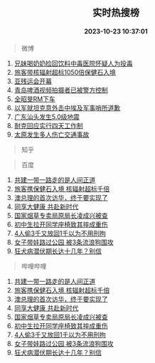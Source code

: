 <div align="center"><h2>实时热搜榜</h2><h4>2023-10-23 10:37:01</h4></div>

> 微博  

1. [兄妹喝奶奶捡回饮料中毒医院怀疑人为投毒](https://s.weibo.com/weibo?q=%23%E5%85%84%E5%A6%B9%E5%96%9D%E5%A5%B6%E5%A5%B6%E6%8D%A1%E5%9B%9E%E9%A5%AE%E6%96%99%E4%B8%AD%E6%AF%92%E5%8C%BB%E9%99%A2%E6%80%80%E7%96%91%E4%BA%BA%E4%B8%BA%E6%8A%95%E6%AF%92%23&t=31&band_rank=1&Refer=top)<br />
2. [旅客带核辐射超标1050倍保健石入境](https://s.weibo.com/weibo?q=%23%E6%97%85%E5%AE%A2%E5%B8%A6%E6%A0%B8%E8%BE%90%E5%B0%84%E8%B6%85%E6%A0%871050%E5%80%8D%E4%BF%9D%E5%81%A5%E7%9F%B3%E5%85%A5%E5%A2%83%23&t=31&band_rank=2&Refer=top)<br />
3. [亚残运会开幕](https://s.weibo.com/weibo?q=%23%E4%BA%9A%E6%AE%8B%E8%BF%90%E4%BC%9A%E5%BC%80%E5%B9%95%23&t=31&band_rank=3&Refer=top)<br />
4. [青岛啤酒视频拍摄者已被警方控制](https://s.weibo.com/weibo?q=%23%E9%9D%92%E5%B2%9B%E5%95%A4%E9%85%92%E8%A7%86%E9%A2%91%E6%8B%8D%E6%91%84%E8%80%85%E5%B7%B2%E8%A2%AB%E8%AD%A6%E6%96%B9%E6%8E%A7%E5%88%B6%23&t=31&band_rank=4&Refer=top)<br />
5. [全昭旻RM下车](https://s.weibo.com/weibo?q=%E5%85%A8%E6%98%AD%E6%97%BBRM%E4%B8%8B%E8%BD%A6&t=31&band_rank=5&Refer=top)<br />
6. [以军就坦克意外击中埃及军事哨所道歉](https://s.weibo.com/weibo?q=%23%E4%BB%A5%E5%86%9B%E5%B0%B1%E5%9D%A6%E5%85%8B%E6%84%8F%E5%A4%96%E5%87%BB%E4%B8%AD%E5%9F%83%E5%8F%8A%E5%86%9B%E4%BA%8B%E5%93%A8%E6%89%80%E9%81%93%E6%AD%89%23&t=31&band_rank=6&Refer=top)<br />
7. [广东汕头发生5.0级地震](https://s.weibo.com/weibo?q=%23%E5%B9%BF%E4%B8%9C%E6%B1%95%E5%A4%B4%E5%8F%91%E7%94%9F5.0%E7%BA%A7%E5%9C%B0%E9%9C%87%23&t=31&band_rank=7&Refer=top)<br />
8. [耐克回应实行四天工作制](https://s.weibo.com/weibo?q=%23%E8%80%90%E5%85%8B%E5%9B%9E%E5%BA%94%E5%AE%9E%E8%A1%8C%E5%9B%9B%E5%A4%A9%E5%B7%A5%E4%BD%9C%E5%88%B6%23&t=31&band_rank=8&Refer=top)<br />
9. [太原发生多人伤亡交通事故](https://s.weibo.com/weibo?q=%23%E5%A4%AA%E5%8E%9F%E5%8F%91%E7%94%9F%E5%A4%9A%E4%BA%BA%E4%BC%A4%E4%BA%A1%E4%BA%A4%E9%80%9A%E4%BA%8B%E6%95%85%23&t=31&band_rank=9&Refer=top)<br />

> 知乎  


> 百度  

1. [共建一带一路走的是人间正道](https://www.baidu.com/s?wd=%E5%85%B1%E5%BB%BA%E4%B8%80%E5%B8%A6%E4%B8%80%E8%B7%AF%E8%B5%B0%E7%9A%84%E6%98%AF%E4%BA%BA%E9%97%B4%E6%AD%A3%E9%81%93&sa=fyb_news&rsv_dl=fyb_news)<br />
2. [旅客携保健石入境 核辐射超标千倍](https://www.baidu.com/s?wd=%E6%97%85%E5%AE%A2%E6%90%BA%E4%BF%9D%E5%81%A5%E7%9F%B3%E5%85%A5%E5%A2%83+%E6%A0%B8%E8%BE%90%E5%B0%84%E8%B6%85%E6%A0%87%E5%8D%83%E5%80%8D&sa=fyb_news&rsv_dl=fyb_news)<br />
3. [澳总理的首次访华，终于要实现了](https://www.baidu.com/s?wd=%E6%BE%B3%E6%80%BB%E7%90%86%E7%9A%84%E9%A6%96%E6%AC%A1%E8%AE%BF%E5%8D%8E%EF%BC%8C%E7%BB%88%E4%BA%8E%E8%A6%81%E5%AE%9E%E7%8E%B0%E4%BA%86&sa=fyb_news&rsv_dl=fyb_news)<br />
4. [同享大健康 共赴新时代](https://www.baidu.com/s?wd=%E5%90%8C%E4%BA%AB%E5%A4%A7%E5%81%A5%E5%BA%B7+%E5%85%B1%E8%B5%B4%E6%96%B0%E6%97%B6%E4%BB%A3&sa=fyb_news&rsv_dl=fyb_news)<br />
5. [国家烟草专卖局原局长凌成兴被查](https://www.baidu.com/s?wd=%E5%9B%BD%E5%AE%B6%E7%83%9F%E8%8D%89%E4%B8%93%E5%8D%96%E5%B1%80%E5%8E%9F%E5%B1%80%E9%95%BF%E5%87%8C%E6%88%90%E5%85%B4%E8%A2%AB%E6%9F%A5&sa=fyb_news&rsv_dl=fyb_news)<br />
6. [初中生拉开同学座椅致其摔成重伤](https://www.baidu.com/s?wd=%E5%88%9D%E4%B8%AD%E7%94%9F%E6%8B%89%E5%BC%80%E5%90%8C%E5%AD%A6%E5%BA%A7%E6%A4%85%E8%87%B4%E5%85%B6%E6%91%94%E6%88%90%E9%87%8D%E4%BC%A4&sa=fyb_news&rsv_dl=fyb_news)<br />
7. [4人偷3千又放回1千以为不用刑拘](https://www.baidu.com/s?wd=4%E4%BA%BA%E5%81%B73%E5%8D%83%E5%8F%88%E6%94%BE%E5%9B%9E1%E5%8D%83%E4%BB%A5%E4%B8%BA%E4%B8%8D%E7%94%A8%E5%88%91%E6%8B%98&sa=fyb_news&rsv_dl=fyb_news)<br />
8. [女子带娃路过公园 被3条流浪狗围攻](https://www.baidu.com/s?wd=%E5%A5%B3%E5%AD%90%E5%B8%A6%E5%A8%83%E8%B7%AF%E8%BF%87%E5%85%AC%E5%9B%AD+%E8%A2%AB3%E6%9D%A1%E6%B5%81%E6%B5%AA%E7%8B%97%E5%9B%B4%E6%94%BB&sa=fyb_news&rsv_dl=fyb_news)<br />
9. [狂犬病潜伏期长达十几年？别信](https://www.baidu.com/s?wd=%E7%8B%82%E7%8A%AC%E7%97%85%E6%BD%9C%E4%BC%8F%E6%9C%9F%E9%95%BF%E8%BE%BE%E5%8D%81%E5%87%A0%E5%B9%B4%EF%BC%9F%E5%88%AB%E4%BF%A1&sa=fyb_news&rsv_dl=fyb_news)<br />

> 哔哩哔哩  

1. [共建一带一路走的是人间正道](https://www.baidu.com/s?wd=%E5%85%B1%E5%BB%BA%E4%B8%80%E5%B8%A6%E4%B8%80%E8%B7%AF%E8%B5%B0%E7%9A%84%E6%98%AF%E4%BA%BA%E9%97%B4%E6%AD%A3%E9%81%93&sa=fyb_news&rsv_dl=fyb_news)<br />
2. [旅客携保健石入境 核辐射超标千倍](https://www.baidu.com/s?wd=%E6%97%85%E5%AE%A2%E6%90%BA%E4%BF%9D%E5%81%A5%E7%9F%B3%E5%85%A5%E5%A2%83+%E6%A0%B8%E8%BE%90%E5%B0%84%E8%B6%85%E6%A0%87%E5%8D%83%E5%80%8D&sa=fyb_news&rsv_dl=fyb_news)<br />
3. [澳总理的首次访华，终于要实现了](https://www.baidu.com/s?wd=%E6%BE%B3%E6%80%BB%E7%90%86%E7%9A%84%E9%A6%96%E6%AC%A1%E8%AE%BF%E5%8D%8E%EF%BC%8C%E7%BB%88%E4%BA%8E%E8%A6%81%E5%AE%9E%E7%8E%B0%E4%BA%86&sa=fyb_news&rsv_dl=fyb_news)<br />
4. [同享大健康 共赴新时代](https://www.baidu.com/s?wd=%E5%90%8C%E4%BA%AB%E5%A4%A7%E5%81%A5%E5%BA%B7+%E5%85%B1%E8%B5%B4%E6%96%B0%E6%97%B6%E4%BB%A3&sa=fyb_news&rsv_dl=fyb_news)<br />
5. [国家烟草专卖局原局长凌成兴被查](https://www.baidu.com/s?wd=%E5%9B%BD%E5%AE%B6%E7%83%9F%E8%8D%89%E4%B8%93%E5%8D%96%E5%B1%80%E5%8E%9F%E5%B1%80%E9%95%BF%E5%87%8C%E6%88%90%E5%85%B4%E8%A2%AB%E6%9F%A5&sa=fyb_news&rsv_dl=fyb_news)<br />
6. [初中生拉开同学座椅致其摔成重伤](https://www.baidu.com/s?wd=%E5%88%9D%E4%B8%AD%E7%94%9F%E6%8B%89%E5%BC%80%E5%90%8C%E5%AD%A6%E5%BA%A7%E6%A4%85%E8%87%B4%E5%85%B6%E6%91%94%E6%88%90%E9%87%8D%E4%BC%A4&sa=fyb_news&rsv_dl=fyb_news)<br />
7. [4人偷3千又放回1千以为不用刑拘](https://www.baidu.com/s?wd=4%E4%BA%BA%E5%81%B73%E5%8D%83%E5%8F%88%E6%94%BE%E5%9B%9E1%E5%8D%83%E4%BB%A5%E4%B8%BA%E4%B8%8D%E7%94%A8%E5%88%91%E6%8B%98&sa=fyb_news&rsv_dl=fyb_news)<br />
8. [女子带娃路过公园 被3条流浪狗围攻](https://www.baidu.com/s?wd=%E5%A5%B3%E5%AD%90%E5%B8%A6%E5%A8%83%E8%B7%AF%E8%BF%87%E5%85%AC%E5%9B%AD+%E8%A2%AB3%E6%9D%A1%E6%B5%81%E6%B5%AA%E7%8B%97%E5%9B%B4%E6%94%BB&sa=fyb_news&rsv_dl=fyb_news)<br />
9. [狂犬病潜伏期长达十几年？别信](https://www.baidu.com/s?wd=%E7%8B%82%E7%8A%AC%E7%97%85%E6%BD%9C%E4%BC%8F%E6%9C%9F%E9%95%BF%E8%BE%BE%E5%8D%81%E5%87%A0%E5%B9%B4%EF%BC%9F%E5%88%AB%E4%BF%A1&sa=fyb_news&rsv_dl=fyb_news)<br />
